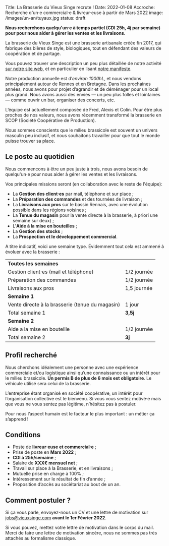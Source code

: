 Title: La Brasserie du Vieux Singe recrute !
Date: 2022-01-08
Accroche: Recherche d'un⋅e commercial⋅e & livreur⋅euse à partir de Mars 2022
image: /images/un-an/tuyaux.jpg
status: draft

**Nous recherchons quelqu'un⋅e à temps partiel (CDI 25h, 4j par semaine) pour pour nous aider à gérer les ventes et les livraisons.**

La brasserie du Vieux Singe est une brasserie artisanale créée fin 2017, qui fabrique des bières de style, biologiques, tout en défendant des valeurs de coopération et de partage.

Vous pouvez trouver une description un peu plus détaillée de notre activité [sur notre site web](https://www.vieuxsinge.com), et en particulier en lisant [notre manifeste](https://www.vieuxsinge.com/manifeste.html).

Notre production annuelle est d’*environ 1000hL*, et nous vendons principalement autour de Rennes et en Bretagne. Dans les prochaines années, nous avons pour projet d’agrandir et de déménager pour un local plus grand. Nous avons aussi des envies — un peu plus folles et lointaines — comme ouvrir un bar, organiser des concerts, etc.

L’équipe est actuellement composée de Fred, Alexis et Colin. Pour être plus proches de nos valeurs, nous avons récemment transformé la brasserie en SCOP (Société Coopérative de Production).

Nous sommes conscients que le milieu brassicole est souvent un univers masculin peu inclusif, et nous souhaitons travailler pour que tout le monde puisse trouver sa place.

## Le poste au quotidien		

Nous commencons à être un peu juste à trois, nous avons besoin de quelqu'un⋅e pour nous aider à gérer les ventes et les livraisons.

Vos principales missions seront (en collaboration avec le reste de l'équipe):

- La **Gestion des client⋅es** par mail, téléphone et sur place ;
- La **Préparation des commandes** et des tournées de livraison ;
- La **Livraisons aux pros** sur le bassin Rennais, avec une évolution possible dans les régions voisines ;
- La **Tenue du magasin** pour la vente directe à la brasserie, à priori une semaine sur deux) ;
- L'**Aide à la mise en bouteilles** ;
- La **Gestion des stocks** ;
- La **Prospection et le développement commercial**.

A titre indicatif, voici une semaine type. Évidemment tout cela est ammené à évoluer avec la brasserie :

|||
| -------- | -------------- |
| **Toutes les semaines** ||
| Gestion client⋅es (mail et téléphone)  | 1/2 journée  |
| Préparation des commandes | 1/2 journée |
| Livraisons aux pros	      |	1,5 journée
| **Semaine 1** ||
| Vente directe à la brasserie (tenue du magasin)	| 1 jour
| Total semaine 1 | **3,5j** |
| **Semaine 2** ||
| Aide a la mise en bouteille	|	1/2 journée
| Total semaine 2 | **3j** |

## Profil recherché

Nous cherchons idéalement une personne avec une expérience commerciale et/ou logistique ainsi qu’une connaissance ou un intérêt pour le milieu brassicole. **Un permis B de plus de 6 mois est obligatoire**. Le véhicule utilisé sera celui de la brasserie.

L’entreprise étant organisé en société coopérative, un intérêt pour l’organisation collective est le bienvenu. Si vous vous sentez motivé⋅e mais que vous ne vous sentez pas légitime, n’hésitez pas à postuler.

Pour nous l’aspect humain est le facteur le plus important : un métier ça s’apprend !

## Conditions

- Poste de **livreur⋅euse et commercial⋅e** ;
- Prise de poste en **Mars 2022** ;
- **CDI à 25h/semaine** ;
- Salaire de **XXX€ mensuel net** ;
- Travail sur place à la Brasserie, et en livraisons ;
- Mutuelle prise en charge à 100% ;
- Intéressement sur le résultat de fin d’année ;
- Proposition d’accès au sociétariat au bout de un an.

## Comment postuler ?

Si ça vous parle, envoyez-nous un CV et une lettre de motivation sur [jobs@vieuxsinge.com](mailto:jobs@vieuxsinge.com) **avant le 1er Février 2022**.

Si vous pouvez, mettez votre lettre de motivation dans le corps du mail. Merci de faire une lettre de
motivation sincère, nous ne sommes pas très attachés au formalisme classique.
